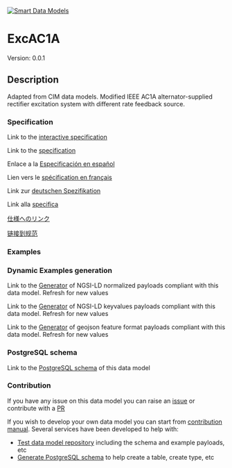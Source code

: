 [![Smart Data Models](https://smartdatamodels.org/wp-content/uploads/2022/01/SmartDataModels_logo.png "Logo")](https://smartdatamodels.org)
# ExcAC1A
Version: 0.0.1

## Description 

Adapted from CIM data models. Modified IEEE AC1A alternator-supplied rectifier excitation system with different rate feedback source.
### Specification

Link to the [interactive specification](https://swagger.lab.fiware.org/?url=https://smart-data-models.github.io/dataModel.EnergyCIM/ExcAC1A/swagger.yaml)

Link to the [specification](https://github.com/smart-data-models/dataModel.EnergyCIM/blob/master/ExcAC1A/doc/spec.md)

Enlace a la [Especificación en español](https://github.com/smart-data-models/dataModel.EnergyCIM/blob/master/ExcAC1A/doc/spec_ES.md)

Lien vers le [spécification en français](https://github.com/smart-data-models/dataModel.EnergyCIM/blob/master/ExcAC1A/doc/spec_FR.md)

Link zur [deutschen Spezifikation](https://github.com/smart-data-models/dataModel.EnergyCIM/blob/master/ExcAC1A/doc/spec_DE.md)

Link alla [specifica](https://github.com/smart-data-models/dataModel.EnergyCIM/blob/master/ExcAC1A/doc/spec_IT.md)

[仕様へのリンク](https://github.com/smart-data-models/dataModel.EnergyCIM/blob/master/ExcAC1A/doc/spec_JA.md)

[链接到规范](https://github.com/smart-data-models/dataModel.EnergyCIM/blob/master/ExcAC1A/doc/spec_ZH.md)
### Examples
### Dynamic Examples generation

Link to the [Generator](https://smartdatamodels.org/extra/ngsi-ld_generator.php?schemaUrl=https://raw.githubusercontent.com/smart-data-models/dataModel.EnergyCIM/master/ExcAC1A/schema.json&email=info@smartdatamodels.org) of NGSI-LD normalized payloads compliant with this data model. Refresh for new values

Link to the [Generator](https://smartdatamodels.org/extra/ngsi-ld_generator_keyvalues.php?schemaUrl=https://raw.githubusercontent.com/smart-data-models/dataModel.EnergyCIM/master/ExcAC1A/schema.json&email=info@smartdatamodels.org) of NGSI-LD keyvalues payloads compliant with this data model. Refresh for new values

Link to the [Generator](https://smartdatamodels.org/extra/geojson_features_generator.php?schemaUrl=https://raw.githubusercontent.com/smart-data-models/dataModel.EnergyCIM/master/ExcAC1A/schema.json&email=info@smartdatamodels.org) of geojson feature format payloads compliant with this data model. Refresh for new values
### PostgreSQL schema

Link to the [PostgreSQL schema](https://github.com/smart-data-models/dataModel.EnergyCIM/blob/master/ExcAC1A/schema.sql) of this data model
### Contribution

 If you have any issue on this data model you can raise an [issue](https://github.com/smart-data-models/dataModel.EnergyCIM/issues)  or contribute with a [PR](https://github.com/smart-data-models/dataModel.EnergyCIM/pulls)

 If you wish to develop your own data model you can start from [contribution manual](https://bit.ly/contribution_manual). Several services have been developed to help with: 
 - [Test data model repository](https://smartdatamodels.org/index.php/data-models-contribution-api/) including the schema and example payloads, etc
 - [Generate PostgreSQL schema](https://smartdatamodels.org/index.php/sql-service/) to help create a table, create type, etc